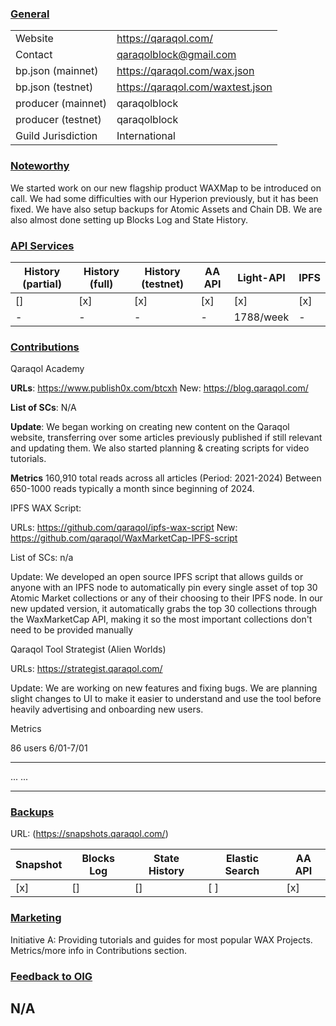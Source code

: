 ### <ins>General</ins>

|  |  |
| --- | --- |
| Website | https://qaraqol.com/ |
| Contact | qaraqolblock@gmail.com |
| bp.json (mainnet) | https://qaraqol.com/wax.json |
| bp.json (testnet) | https://qaraqol.com/waxtest.json |
| producer (mainnet) | qaraqolblock |
| producer (testnet) | qaraqolblock |
| Guild Jurisdiction | International |

### <ins>Noteworthy</ins>
We started work on our new flagship product WAXMap to be introduced on call. We had some difficulties with our Hyperion previously, but it has been fixed. We have also setup backups for Atomic Assets and Chain DB. We are also almost done setting up Blocks Log and State History. 


### <ins>API Services</ins>

| History (partial) | History (full) | History (testnet) | AA API | Light-API  | IPFS |
|--------|--------|--------|--------|--------|--------|
| [] | [x] | [x] | [x] | [x] | [x] |  [x] |
| - | - | - | - | 1788/week | - |


### <ins>Contributions</ins>


Qaraqol Academy

**URLs**: https://www.publish0x.com/btcxh
New: https://blog.qaraqol.com/

**List of SCs**: N/A  

**Update**: 
We began working on creating new content on the Qaraqol website, transferring over some articles previously published if still relevant and updating them. We also started planning & creating scripts for video tutorials. 


**Metrics**
160,910 total reads across all articles (Period: 2021-2024)
Between 650-1000 reads typically a month since beginning of 2024. 

IPFS WAX Script:

URLs: https://github.com/qaraqol/ipfs-wax-script
New: https://github.com/qaraqol/WaxMarketCap-IPFS-script


List of SCs: n/a 

Update: We developed an open source IPFS script that allows guilds or anyone with an IPFS node to automatically pin every single asset of top 30 Atomic Market collections or any of their choosing to their IPFS node. In our new updated version, it automatically grabs the top 30 collections through the WaxMarketCap API, making it so the most important collections don't need to be provided manually

Qaraqol Tool Strategist (Alien Worlds)

URLs: https://strategist.qaraqol.com/


Update: We are working on new features and fixing bugs. We are planning slight changes to UI to make it easier to understand and use the tool before heavily advertising and onboarding new users.

Metrics

86 users 6/01-7/01

---

...
...

---
### <ins>Backups </ins>
URL: (https://snapshots.qaraqol.com/)

| Snapshot | Blocks Log | State History | Elastic Search | AA API |
|--------|--------|--------|--------|--------|
| [x] | [] | [] | [ ] | [x] |

### <ins>Marketing</ins>

Initiative A: Providing tutorials and guides for most popular WAX Projects. Metrics/more info in Contributions section.


### <ins>Feedback to OIG</ins>
N/A
----

